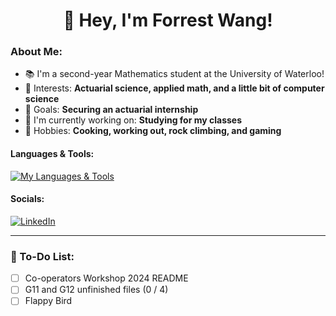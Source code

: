 # <div align="center"> 👋 Hey, I'm Forrest Wang! </div>  

### About Me:

- 📚 I'm a second-year Mathematics student at the University of Waterloo!
- 🧠 Interests: **Actuarial science, applied math, and a little bit of computer science**
- 🎯 Goals: **Securing an actuarial internship**
- 🔭 I'm currently working on: **Studying for my classes**
- 🍣 Hobbies: **Cooking, working out, rock climbing, and gaming**

#### Languages & Tools:

[![My Languages & Tools](https://skillicons.dev/icons?i=idea,py,sklearn,java)](https://skillicons.dev)


#### Socials:

[![LinkedIn](https://skillicons.dev/icons?i=linkedin)](https://www.linkedin.com/in/forrestywang/)

---

### 🚧 To-Do List:

- [ ] Co-operators Workshop 2024 README
- [ ] G11 and G12 unfinished files (0 / 4)
- [ ] Flappy Bird
